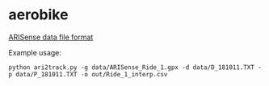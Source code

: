 # aerobike

[ARISense data file format](https://arisense.io/docs/api#data-format)

Example usage:
```
python ari2track.py -g data/ARISense_Ride_1.gpx -d data/D_181011.TXT -p data/P_181011.TXT -o out/Ride_1_interp.csv
```
